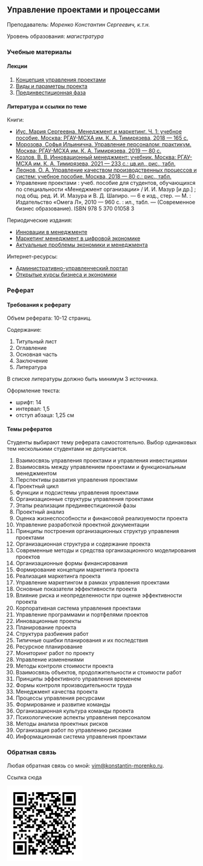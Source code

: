## Управление проектами и процессами

Преподаватель: *Моренко Константин Сергеевич, к.т.н.*

Уровень образования: *магистратура*


### Учебные материалы


#### Лекции

1. [Концепция управления проектами](concept.pdf)
2. [Виды и параметры проекта](types-and-parameters.pdf)
3. [Прединвестиционная фаза](3-before-invest.pdf)

#### Литература и ссылки по теме

Книги:
- [Иус, Мария Сергеевна. Менеджмент и маркетинг. Ч. 1: учебное
  пособие. Москва: РГАУ-МСХА им. К. А. Тимирязева, 2018 — 165
  с.](http://elib.timacad.ru/dl/local/umo198.pdf/view)
- [Морозова, Софья Ильинична. Управление персоналом:
  практикум. Москва: РГАУ-МСХА им. К. А. Тимирязева, 2019 — 80
  с.](http://elib.timacad.ru/dl/local/umo399.pdf/view)
- [Козлов, В. В. Инновационный менеджмент: учебник. Москва: РГАУ-МСХА
  им. К. А. Тимирязева, 2021 — 233 с.: цв.ил., рис.,
  табл.](http://elib.timacad.ru/dl/local/s20210609-1.pdf/view)
- [Леонов, О. А. Управление качеством производственных процессов и
  систем: учебное пособие. Москва, 2018 — 80 с.: рис.,
  табл.](http://elib.timacad.ru/dl/local/umo332.pdf/view)
- Управление проектами : учеб. пособие для студентов, обучающихся по
  специальности «Менеджмент организации» / И. И. Мазур [и др.] ; под
  общ. ред. И. И. Мазура и В. Д. Шапиро. — 6 е изд., стер. — М. :
  Издательство «Омега Л», 2010 — 960 с. : ил., табл. — (Современное
  бизнес образование). ISBN 978 5 370 01058 3

Периодические издания:
- [Инновации в менеджменте](http://innmanagement.ru/)
- [Маркетинг менеджмент в цифровой
  экономике](http://mmde.creativeconomy.ru/)
- [Актуальные проблемы экономики и
  менеджмента](http://vem.rusoil.net/)

Интернет-ресурсы:
- [Административно-управленческий портал](http://www.aup.ru)
- [Открытые курсы бизнеса и
  экономики](https://college.ru/economics/management.html)


### Реферат


#### Требования к реферату

Объем реферата: 10-12 страниц.

Содержание:
1. Титульный лист
2. Оглавление
3. Основная часть
4. Заключение
5. Литература

В списке литературы должно быть минимум 3 источника.

Оформление текста:
- шрифт: 14
- интервал: 1,5
- отступ абзаца: 1,25 см


#### Темы рефератов

Студенты выбирают тему реферата самостоятельно.  Выбор одинаковых тем несколькими студентами не допускается.

1. Взаимосвязь управления проектами и управления инвестициями
2. Взаимосвязь между управлением проектами и функциональным менеджментом
3. Перспективы развития управления проектами
4. Проектный цикл
5. Функции и подсистемы управления проектами
6. Организационные структуры управления проектами
7. Этапы реализации прединвестиционной фазы
8. Проектный анализ
9. Оценка жизнеспособности и финансовой реализуемости проекта
10. Управление разработкой проектной документации
11. Принципы построения организационных структур управления проектами
12. Организационная структура и содержание проекта
13. Современные методы и средства организационного моделирования проектов
14. Организационные формы финансирования
15. Формирование концепции маркетинга проекта
16. Реализация маркетинга проекта
17. Управление маркетингом в рамках управления проектами
18. Основные показатели эффективности проекта
19. Влияние риска и неопределенности при оценке эффективности проекта
20. Корпоративная система управления проектами
21. Управление программами и портфелями проектов
22. Инновационные проекты
23. Планирование проекта
24. Структура разбиения работ
25. Типичные ошибки планирования и их последствия
26. Ресурсное планирование
27. Мониторинг работ по проекту
28. Управление изменениями
29. Методы контроля стоимости проекта
30. Взаимосвязь объектов, продолжительности и стоимости работ
31. Принципы эффективного управления временем
32. Формы контроля производительности труда
33. Менеджмент качества проекта
34. Процессы управления ресурсами
35. Формирование и развитие команды
36. Организационная культура команды проекта
37. Психологические аспекты управления персоналом
38. Методы анализа проектных рисков
39. Организация работ по управлению рисками
40. Информационная система управления проектами


### Обратная связь

Любая обратная связь со мной: [vim@konstantin-morenko.ru](mailto:vim@konstantin-morenko.ru).


Ссылка сюда

![qr-code](qr-code.png)


